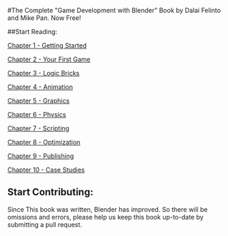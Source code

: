 #The Complete "Game Development with Blender" Book
by Dalai Felinto and Mike Pan. Now Free!


##Start Reading:

[Chapter 1 - Getting Started](text/01-GettingStarted.md)

[Chapter 2 - Your First Game]()

[Chapter 3 - Logic Bricks]()

[Chapter 4 - Animation]()

[Chapter 5 - Graphics]()

[Chapter 6 - Physics](text/01-GettingStarted.md)

[Chapter 7 - Scripting](text/01-GettingStarted.md)

[Chapter 8 - Optimization](text/01-GettingStarted.md)

[Chapter 9 - Publishing](text/01-GettingStarted.md)

[Chapter 10 - Case Studies](text/01-GettingStarted.md)

## Start Contributing:
Since This book was written, Blender has improved. So there will be omissions and errors, please help us keep this book up-to-date by submitting a pull request.
